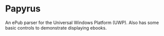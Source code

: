 # Papyrus
An ePub parser for the Universal Windows Platform (UWP). Also has some basic controls to demonstrate displaying ebooks.
